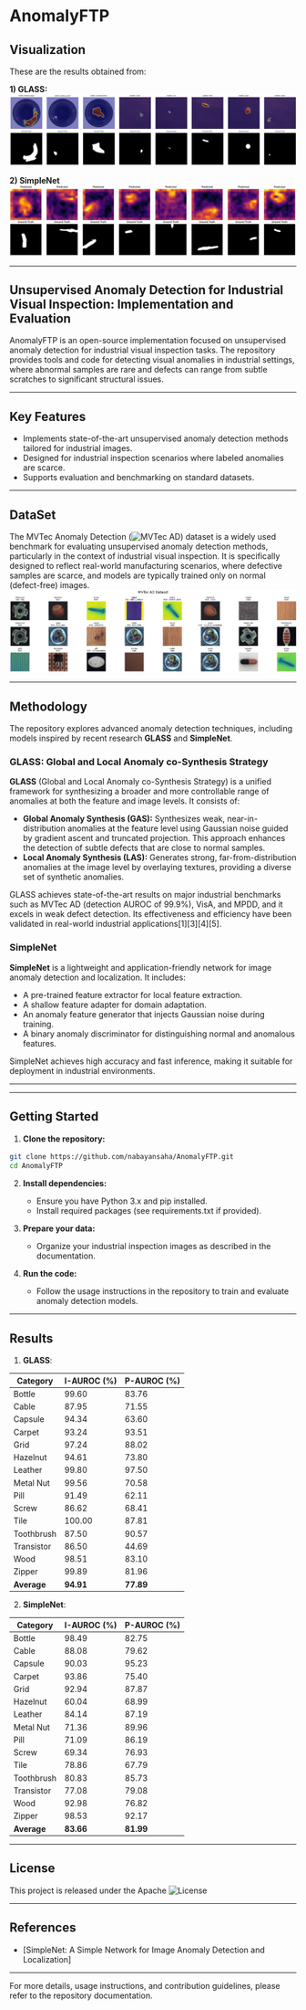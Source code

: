 # AnomalyFTP

## Visualization
These are the results obtained from:

**1) GLASS:**
![glass1](results/glass1.png)

**2) SimpleNet**
![SimpleNet](results/SimpleNet.png)

---

## **Unsupervised Anomaly Detection for Industrial Visual Inspection: Implementation and Evaluation**

AnomalyFTP is an open-source implementation focused on unsupervised anomaly detection for industrial visual inspection tasks. The repository provides tools and code for detecting visual anomalies in industrial settings, where abnormal samples are rare and defects can range from subtle scratches to significant structural issues.

---

## Key Features

- Implements state-of-the-art unsupervised anomaly detection methods tailored for industrial images.
- Designed for industrial inspection scenarios where labeled anomalies are scarce.
- Supports evaluation and benchmarking on standard datasets.

---
## DataSet 
The MVTec Anomaly Detection (![MVTec AD](https://www.mvtec.com/company/research/datasets/mvtec-ad/downloads)) dataset is a widely used benchmark for evaluating unsupervised anomaly detection methods, particularly in the context of industrial visual inspection. It is specifically designed to reflect real-world manufacturing scenarios, where defective samples are scarce, and models are typically trained only on normal (defect-free) images.
![mvtec](results/mvtec.png)

---
## Methodology

The repository explores advanced anomaly detection techniques, including models inspired by recent research **GLASS** and **SimpleNet**.

### GLASS: Global and Local Anomaly co-Synthesis Strategy

**GLASS** (Global and Local Anomaly co-Synthesis Strategy) is a unified framework for synthesizing a broader and more controllable range of anomalies at both the feature and image levels. It consists of:

- **Global Anomaly Synthesis (GAS):** Synthesizes weak, near-in-distribution anomalies at the feature level using Gaussian noise guided by gradient ascent and truncated projection. This approach enhances the detection of subtle defects that are close to normal samples.
- **Local Anomaly Synthesis (LAS):** Generates strong, far-from-distribution anomalies at the image level by overlaying textures, providing a diverse set of synthetic anomalies.

GLASS achieves state-of-the-art results on major industrial benchmarks such as MVTec AD (detection AUROC of 99.9%), VisA, and MPDD, and it excels in weak defect detection. Its effectiveness and efficiency have been validated in real-world industrial applications[1][3][4][5].

### SimpleNet

**SimpleNet** is a lightweight and application-friendly network for image anomaly detection and localization. It includes:

- A pre-trained feature extractor for local feature extraction.
- A shallow feature adapter for domain adaptation.
- An anomaly feature generator that injects Gaussian noise during training.
- A binary anomaly discriminator for distinguishing normal and anomalous features.

SimpleNet achieves high accuracy and fast inference, making it suitable for deployment in industrial environments.

---


---

## Getting Started

1. **Clone the repository:**

```bash
git clone https://github.com/nabayansaha/AnomalyFTP.git
cd AnomalyFTP
```

2. **Install dependencies:**
   - Ensure you have Python 3.x and pip installed.
   - Install required packages (see requirements.txt if provided).

3. **Prepare your data:**
   - Organize your industrial inspection images as described in the documentation.

4. **Run the code:**
   - Follow the usage instructions in the repository to train and evaluate anomaly detection models.

---

## Results

1. **GLASS**:
   
| Category    | I-AUROC (%) | P-AUROC (%) |
|-------------|-------------|-------------|
| Bottle      | 99.60       | 83.76       |
| Cable       | 87.95       | 71.55       |
| Capsule     | 94.34       | 63.60       |
| Carpet      | 93.24       | 93.51       |
| Grid        | 97.24       | 88.02       |
| Hazelnut    | 94.61       | 73.80       |
| Leather     | 99.80       | 97.50       |
| Metal Nut   | 99.56       | 70.58       |
| Pill        | 91.49       | 62.11       |
| Screw       | 86.62       | 68.41       |
| Tile        | 100.00      | 87.81       |
| Toothbrush  | 87.50       | 90.57       |
| Transistor  | 86.50       | 44.69       |
| Wood        | 98.51       | 83.10       |
| Zipper      | 99.89       | 81.96       |
| **Average** | **94.91**   | **77.89**   | 

2. **SimpleNet**:

| Category    | I-AUROC (%) | P-AUROC (%) |
|-------------|-------------|-------------|
| Bottle      | 98.49       | 82.75       |
| Cable       | 88.08       | 79.62       |
| Capsule     | 90.03       | 95.23       |
| Carpet      | 93.86       | 75.40       |
| Grid        | 92.94       | 87.87       |
| Hazelnut    | 60.04       | 68.99       |
| Leather     | 84.14       | 87.19       |
| Metal Nut   | 71.36       | 89.96       |
| Pill        | 71.09       | 86.19       |
| Screw       | 69.34       | 76.93       |
| Tile        | 78.86       | 67.79       |
| Toothbrush  | 80.83       | 85.73       |
| Transistor  | 77.08       | 79.08       |
| Wood        | 92.98       | 76.82       |
| Zipper      | 98.53       | 92.17       |
| **Average** | **83.66**   | **81.99**   |

---

## License

This project is released under the Apache ![License](LICENSE)

---

## References

- [SimpleNet: A Simple Network for Image Anomaly Detection and Localization]

---

For more details, usage instructions, and contribution guidelines, please refer to the repository documentation.
